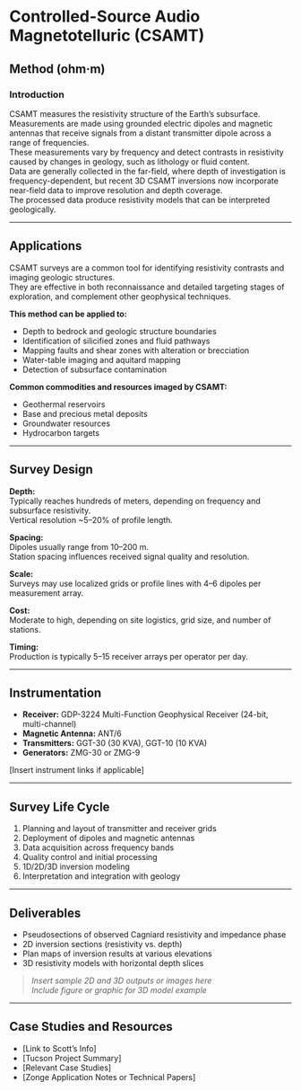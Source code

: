 # Controlled-Source Audio Magnetotelluric (CSAMT)

## Method (ohm·m)

### Introduction

CSAMT measures the resistivity structure of the Earth’s subsurface.  
Measurements are made using grounded electric dipoles and magnetic antennas that receive signals from a distant transmitter dipole across a range of frequencies.  
These measurements vary by frequency and detect contrasts in resistivity caused by changes in geology, such as lithology or fluid content.  
Data are generally collected in the far-field, where depth of investigation is frequency-dependent, but recent 3D CSAMT inversions now incorporate near-field data to improve resolution and depth coverage.  
The processed data produce resistivity models that can be interpreted geologically.

---

## Applications

CSAMT surveys are a common tool for identifying resistivity contrasts and imaging geologic structures.  
They are effective in both reconnaissance and detailed targeting stages of exploration, and complement other geophysical techniques.

**This method can be applied to:**

- Depth to bedrock and geologic structure boundaries
- Identification of silicified zones and fluid pathways
- Mapping faults and shear zones with alteration or brecciation
- Water-table imaging and aquitard mapping
- Detection of subsurface contamination

**Common commodities and resources imaged by CSAMT:**

- Geothermal reservoirs
- Base and precious metal deposits
- Groundwater resources
- Hydrocarbon targets

---

## Survey Design

**Depth:**  
Typically reaches hundreds of meters, depending on frequency and subsurface resistivity.  
Vertical resolution ~5–20% of profile length.

**Spacing:**  
Dipoles usually range from 10–200 m.  
Station spacing influences received signal quality and resolution.

**Scale:**  
Surveys may use localized grids or profile lines with 4–6 dipoles per measurement array.

**Cost:**  
Moderate to high, depending on site logistics, grid size, and number of stations.

**Timing:**  
Production is typically 5–15 receiver arrays per operator per day.

---

## Instrumentation

- **Receiver:** GDP-3224 Multi-Function Geophysical Receiver (24-bit, multi-channel)
- **Magnetic Antenna:** ANT/6
- **Transmitters:** GGT-30 (30 KVA), GGT-10 (10 KVA)
- **Generators:** ZMG-30 or ZMG-9

[Insert instrument links if applicable]

---

## Survey Life Cycle

1. Planning and layout of transmitter and receiver grids
2. Deployment of dipoles and magnetic antennas
3. Data acquisition across frequency bands
4. Quality control and initial processing
5. 1D/2D/3D inversion modeling
6. Interpretation and integration with geology

---

## Deliverables

- Pseudosections of observed Cagniard resistivity and impedance phase
- 2D inversion sections (resistivity vs. depth)
- Plan maps of inversion results at various elevations
- 3D resistivity models with horizontal depth slices

> _Insert sample 2D and 3D outputs or images here_  
> _Include figure or graphic for 3D model example_

---

## Case Studies and Resources

- [Link to Scott’s Info]
- [Tucson Project Summary]
- [Relevant Case Studies]
- [Zonge Application Notes or Technical Papers]
